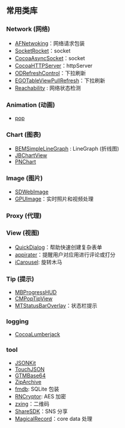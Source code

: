 ## 常用类库

### Network (网络)

- [AFNetwoking](https://github.com/AFNetworking/AFNetworking)：网络请求包装 
- [SocketRocket](https://github.com/square/SocketRocket)：socket
- [CocoaAsyncSocket](https://github.com/robbiehanson/CocoaAsyncSocket)：socket
- [CocoaHTTPServer](https://github.com/robbiehanson/CocoaHTTPServer)：httpServer
- [ODRefreshControl](https://github.com/Sephiroth87/ODRefreshControl)：下拉刷新
- [EGOTableViewPullRefresh](https://github.com/enormego/EGOTableViewPullRefresh)：下拉刷新
- [Reachability](https://github.com/tonymillion/Reachability) : 网络状态检测

### Animation (动画)

- [pop](https://github.com/facebook/pop)


### Chart (图表)

- [BEMSimpleLineGraph](https://github.com/Boris-Em/BEMSimpleLineGraph) : LineGraph (折线图)
- [JBChartView](https://github.com/Jawbone/JBChartView)
- [PNChart](https://github.com/kevinzhow/PNChart)


### Image (图片)

- [SDWebImage](https://github.com/rs/SDWebImage)
- [GPUImage](https://github.com/BradLarson/GPUImage)：实时照片和视频处理

### Proxy (代理)

### View (视图)

- [QuickDialog](https://github.com/escoz/QuickDialog)：帮助快速创建复杂表单
- [appirater](https://github.com/arashpayan/appirater)：提醒用户对应用进行评论或打分
- [iCarousel](https://github.com/nicklockwood/iCarousel): 旋转木马

### Tip (提示)

- [MBProgressHUD](https://github.com/jdg/MBProgressHUD)
- [CMPopTipView](https://github.com/chrismiles/CMPopTipView)
- [MTStatusBarOverlay](https://github.com/myell0w/MTStatusBarOverlay)：状态栏提示


### logging

- [CocoaLumberjack](https://github.com/CocoaLumberjack/CocoaLumberjack)

### tool

- [JSONKit](https://github.com/johnezang/JSONKit)
- [TouchJSON](https://github.com/TouchCode/TouchJSON)
- [GTMBase64](https://code.google.com/p/google-toolbox-for-mac/source/browse/trunk/Foundation/?r=87)
- [ZipArchive](https://github.com/mattconnolly/ZipArchive)
- [fmdb](https://github.com/ccgus/fmdb): SQLite 包装
- [RNCryptor](https://github.com/RNCryptor/RNCryptor): AES 加密
- [zxing](https://github.com/zxing/zxing)：二维码
- [ShareSDK](http://share.sharesdk.cn/Download)：SNS 分享
- [MagicalRecord](https://github.com/magicalpanda/MagicalRecord)：core data 处理